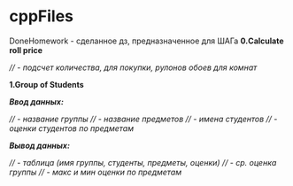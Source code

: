 # cppFiles
DoneHomework - сделанное дз, предназначенное для ШАГа
**0.Calculate roll price**

*// - подсчет количества, для покупки, рулонов обоев для комнат*

**1.Group of Students**

***Ввод данных:***

*// - название группы
// - название предметов
// - имена студентов
// - оценки студентов по предметам*

***Вывод данных:***

*// - таблица (имя группы, студенты, предметы, оценки)
// - ср. оценка группы
// - макс и мин оценки по предметам*
